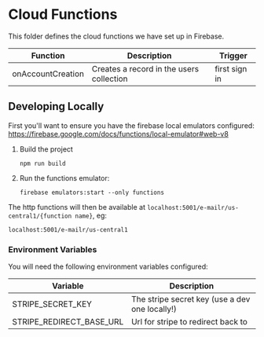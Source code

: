 # Cloud Functions

This folder defines the cloud functions we have set up in Firebase.

| Function          | Description                              | Trigger       |
|-------------------|------------------------------------------|---------------|
| onAccountCreation | Creates a record in the users collection | first sign in |

## Developing Locally

First you'll want to ensure you have the firebase local emulators configured:
https://firebase.google.com/docs/functions/local-emulator#web-v8

1. Build the project

   ```
   npm run build
   ```

2. Run the functions emulator:

   ```
   firebase emulators:start --only functions
   ```

The http functions will then be available at `localhost:5001/e-mailr/us-central1/{function name}`, eg:

```
localhost:5001/e-mailr/us-central1
```

### Environment Variables
You will need the following environment variables configured:

| **Variable**             | **Description**                                |
|--------------------------|------------------------------------------------|
| STRIPE_SECRET_KEY        | The stripe secret key (use a dev one locally!) |
| STRIPE_REDIRECT_BASE_URL | Url for stripe to redirect back to             |